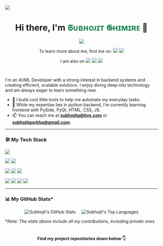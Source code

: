 <img src="https://komarev.com/ghpvc/?username=GrimScythe2001&color=208558"/>
<h1 align="center">Hi there, I'm <a href="https://subhojitghimire.github.io/" style="color: #208558; text-decoration: none;"><strong>𝕾ᴜʙʜᴏᴊɪᴛ 𝕲ʜɪᴍɪʀᴇ</strong></a> 👋</h1>

<p align = "center">
<img src="https://user-images.githubusercontent.com/55135657/147878569-524b4c86-b5d0-4b4c-b01c-edd4e5e9c77a.gif">
</p>

<p align="center">
  To learn more about me, find me on:
  <a href="https://www.linkedin.com/in/subhojitghimire/"><img src="https://custom-icon-badges.demolab.com/badge/LinkedIn-0A66C2?logo=linkedin-white&logoColor=fff"/></a> 
  <a href="https://subhojitghimire.github.io/"><img src="https://img.shields.io/badge/LinkTree-1de9b6?logo=linktree&logoColor=white"/></a>
</p>
<p align="center">
  I am also on
  <a href="https://www.facebook.com/SubhojitGhimire"><img src="https://img.shields.io/badge/Facebook-%231877F2.svg?logo=Facebook&logoColor=white"/></a> 
  <a href="https://www.instagram.com/subhojitghimire/"><img src="https://img.shields.io/badge/Instagram-%23E4405F.svg?logo=Instagram&logoColor=white"/></a> 
  <a href="https://bsky.app/profile/subhojitghimire.bsky.social"><img src="https://img.shields.io/badge/Bluesky-0285FF?logo=bluesky&logoColor=fff"/></a>
</p>
<br>

I'm an AI/ML Developer with a strong interest in backend systems and creating efficient, scalable solutions. I enjoy diving deep into technology and am always eager to learn something new.

- 🔭 I build cool little tools to help me automate my everyday tasks.
- 🌱 While my expertise lies in python backend, I’m currently learning frontend with PySide, PyQt, HTML, CSS, JS.
- 📫 You can reach me at **subhojitg@live.com** or **subhojitgorkha@gmail.com**.

---

### 🛠️ My Tech Stack
<p>
    <a href="#"><img src="https://img.shields.io/badge/Python-3776AB?style=for-the-badge&logo=python&logoColor=white" /></a>
</p>
<p>
    <a href="#"><img src="https://img.shields.io/badge/C-black?style=for-the-badge&logo=C&logoColor=fff&logoSize=auto&labelColor=009688&color=009688" /></a>
    <a href="#"><img src="https://img.shields.io/badge/C++-00599C?style=for-the-badge&logo=c%2B%2B&logoColor=white" /></a>
</p>
<p>
    <a href="#"><img src="https://img.shields.io/badge/HTML-black?style=for-the-badge&logo=HTML5&logoColor=fff&logoSize=auto&labelColor=339933&color=092E20" /></a>
    <a href="#"><img src="https://img.shields.io/badge/CSS-black?style=for-the-badge&logo=CSS&logoColor=fff&logoSize=auto&labelColor=8c2b76&color=8c2b76" /></a>
    <a href="#"><img src="https://img.shields.io/badge/JavaScript-F7DF1E?style=for-the-badge&logo=javascript&logoColor=black" /></a>
</p>
<p>
    <a href="#"><img src="https://img.shields.io/badge/GIT-E44C30?style=for-the-badge&logo=git&logoColor=white" /></a>
    <a href="#"><img src="https://img.shields.io/badge/GitHub-181717?style=for-the-badge&logo=github&logoColor=white" /></a>
    <a href="#"><img src="https://img.shields.io/badge/Docker-2496ED?style=for-the-badge&logo=docker&logoColor=white" /></a>
    <a href="#"><img src="https://img.shields.io/badge/Ubuntu-black?style=for-the-badge&logo=Ubuntu&logoColor=fff&logoSize=auto&labelColor=E95420&color=E95420" /></a>
</p>

---

### 📊 My GitHub Stats*
<p align="center">
  <img align="center" src="https://github-readme-stats.vercel.app/api?username=subhojitghimire&show_icons=true&theme=dark&hide_border=true&include_all_commits=true&count_private=true" alt="Subhojit's GitHub Stats" />
  &nbsp;&nbsp;&nbsp;
  <img align="center" src="https://github-readme-stats.vercel.app/api/top-langs/?username=subhojitghimire&layout=compact&theme=dark&hide_border=true&include_all_commits=true&count_private=true" alt="Subhojit's Top Languages" />
</p>

**Note: The stats above include all my contributions, including private ones*
<h1></h1>
<p align="center" font-size=26><strong>Find my project repositories down below 👇</strong></p>
